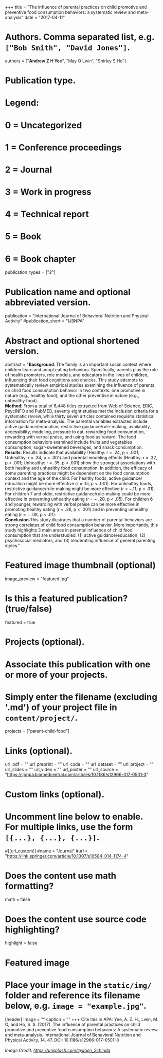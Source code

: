 +++
title = "The influence of parental practices on child promotive and preventive food consumption behaviors: a systematic review and meta-analysis"
date = "2017-04-11"

# Authors. Comma separated list, e.g. `["Bob Smith", "David Jones"]`.

authors = ["**Andrew Z H Yee**", "May O Lwin", "Shirley S Ho"]

# Publication type.
# Legend:
# 0 = Uncategorized
# 1 = Conference proceedings
# 2 = Journal
# 3 = Work in progress
# 4 = Technical report
# 5 = Book
# 6 = Book chapter
publication_types = ["2"]

# Publication name and optional abbreviated version.
publication = "International Journal of Behavioral Nutrition and Physical Activity"
#publication_short = "IJBNPA"

# Abstract and optional shortened version.

abstract = "**Background**: The family is an important social context where children learn and adopt eating behaviors. Specifically, parents play the role of health promoters, role models, and educators in the lives of children, influencing their food cognitions and choices. This study attempts to systematically review empirical studies examining the influence of parents on child food consumption behavior in two contexts: one promotive in nature (e.g., healthy food), and the other preventive in nature (e.g., unhealthy food). <br/> **Method**: From a total of 6,448 titles extracted from Web of Science, ERIC, PsycINFO and PubMED, seventy eight studies met the inclusion criteria for a systematic review, while thirty seven articles contained requisite statistical information for meta-analysis. The parental variables extracted include active guidance/education, restrictive guidance/rule-making, availability, accessibility, modeling, pressure to eat, rewarding food consumption, rewarding with verbal praise, and using food as reward. The food consumption behaviors examined include fruits and vegetables consumption, sugar-sweetened beverages, and snack consumption. <br/> **Results**: Results indicate that availability (Healthy: r = .24, p < .001; Unhealthy: r = .34, p < .001) and parental modeling effects (Healthy: r = .32, p < .001; Unhealthy: r = .35, p < .001) show the strongest associations with both healthy and unhealthy food consumption. In addition, the efficacy of some parenting practices might be dependent on the food consumption context and the age of the child. For healthy foods, active guidance/ education might be more effective (r = .15, p < .001). For unhealthy foods, restrictive guidance/rule-making might be more effective (r = −.11, p < .01). For children 7 and older, restrictive guidance/rule-making could be more effective in preventing unhealthy eating (r = − .20, p < .05). For children 6 and younger, rewarding with verbal praise can be more effective in promoting healthy eating (r = .26, p < .001) and in preventing unhealthy eating (r = − .08, p < .01). <br/> **Conclusion**:This study illustrates that a number of parental behaviors are strong correlates of child food consumption behavior. More importantly, this study highlights 3 main areas in parental influence of child food consumption that are understudied: (1) active guidance/education, (2) psychosocial mediators, and (3) moderating influence of general parenting styles."

# Featured image thumbnail (optional)
image_preview = "featured.jpg"

# Is this a featured publication? (true/false)
featured = true

# Projects (optional).
#   Associate this publication with one or more of your projects.
#   Simply enter the filename (excluding '.md') of your project file in `content/project/`.
projects = ["parent-child-food"]

# Links (optional).
url_pdf = ""
url_preprint = ""
url_code = ""
url_dataset = ""
url_project = ""
url_slides = ""
url_video = ""
url_poster = ""
url_source = "https://ijbnpa.biomedcentral.com/articles/10.1186/s12966-017-0501-3"

# Custom links (optional).
#   Uncomment line below to enable. For multiple links, use the form `[{...}, {...}, {...}]`.
#[[url_custom]]
#name = "Journal"
#url = "https://link.springer.com/article/10.1007/s10584-014-1174-4"

# Does the content use math formatting?
math = false

# Does the content use source code highlighting?
highlight = false

# Featured image
# Place your image in the `static/img/` folder and reference its filename below, e.g. `image = "example.jpg"`.
[header]
image = ""
caption = ""
+++
Cite this in APA: Yee, A. Z. H., Lwin, M. O, and Ho, S. S. (2017). The influence of parental practices on child promotive and preventive food consumption behaviors: A systematic review and meta-analysis. International Journal of Behavioral Nutrition and Physical Activity, 14, 47. DOI: 10.1186/s12966-017-0501-3
<br/>
<br/>
*Image Credit: https://unsplash.com/@daen_2chinda*
